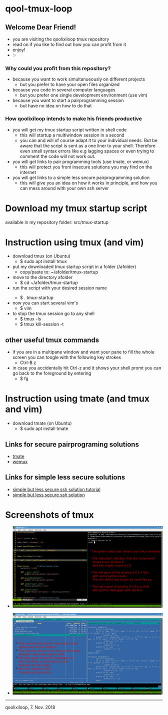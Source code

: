 # qool-tmux-loop

## Welcome Dear Friend!  
* you are visiting the qoolixiloop tmux repository
* read on if you like to find out how you can profit from it
* enjoy!
* :sparkles:


### Why could you profit from this repository?
* because you want to work simultanueously on different projects
  * but you prefer to have your open files organized 
* because you code in several computer languages
  * but you prefer one single development environment (use vim)
* because you want to start a pairprogramming session
  * but have no idea on how to do that


### How qoolixiloop intends to make his friends productive
* you will get my tmux startup script written in shell code
  * this will startup a multiwindow session in a second 
  * you can and will of course adapt it to your individual needs. But be aware
    that the script is sent as a one liner to your shell. Therefore even small
    syntax errors like e.g lagging spaces or even trying to comment the code 
    will not work out.  
* you will get links to pair programming tools (use tmate, or wemux)
  * this will protect you from insecure solutions you may find on the internet
* you will get links to a simple less secure pairprogramming solution
  * this will give you an idea on how it works in principle, and how you can
    mess around with your own ssh server


# Download my tmux startup script
available in my repository folder: src/tmux-startup


# Instruction using tmux (and vim)
* download tmux (on Ubuntu)
  * $ sudo apt install tmux
* put my downloaded tmux startup script in a folder (/afolder) 
  * copy/paste to: ~/afolder/tmux-startup
* move to the directory afolder
  * $ cd ~/afolder/tmux-startup
* run the script with your desired session name <mySession>
  * $ . tmux-startup <mySession>
* now you can start several vim's 
  * $ vim
* to stop the tmux session go to any shell
  * $ tmux -ls
  * $ tmux kill-session -t <mySession>

## other useful tmux commands
* if you are in a multipane window and want your pane to fill the whole screen
  you can toogle with the following key strokes
  * Ctrl-B z
* in case you accidentally hit Ctrl-z and it shows your shell promt you can go
  back to the foreground by entering 
  * $ fg


# Instruction using tmate (and tmux and vim)
* download tmate (on Ubuntu)
  * $ sudo apt install tmate


## Links for secure pairprograming solutions
* [tmate](https://tmate.io/)
* [wemux](https://github.com/zolrath/wemux)

## Links for simple less secure solutions
* [simple but less secure ssh solution tutorial](https://www.hamvocke.com/blog/remote-pair-programming-with-tmux/)
* [simple but less secure ssh solution](https://gist.github.com/shrayasr/9778db8aabac59eba6b5)


# Screenshots of tmux
* ![image of tmux with some python code](pictures/tmux_showing_py.png)

* ![image of tmux with filemanager mc](pictures/tmux_showing_mc.png)


------------------------
qoolixiloop, 7. Nov. 2018
 




























